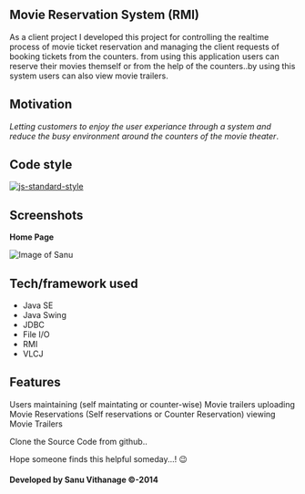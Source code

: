 ## Movie Reservation System (RMI)
As a client project I developed this project for controlling the realtime process of movie ticket reservation
and managing the client requests of booking tickets from the counters. from using this application
users can reserve their movies themself or from the help of the counters..by using this system users can also view
movie trailers.

## Motivation
*Letting customers to enjoy the user experiance through a system and reduce the busy environment around the counters
of the movie theater*.

## Code style
[![js-standard-style](https://img.shields.io/azure-devops/coverage/swellaby/opensource/25.svg)](https://google.com)
 
## Screenshots

**Home Page**

![Image of Sanu](https://github.com/sanuv9683/Movie-Reservation-System/blob/master/img/A2.gif)

## Tech/framework used
* Java SE
* Java Swing
* JDBC
* File I/O
* RMI
* VLCJ

## Features
Users maintaining (self maintating or counter-wise)
Movie trailers uploading
Movie Reservations (Self reservations or Counter Reservation)
viewing Movie Trailers


Clone the Source Code from github..

Hope someone finds this helpful someday...! :wink:

#### Developed by Sanu Vithanage ©-2014



